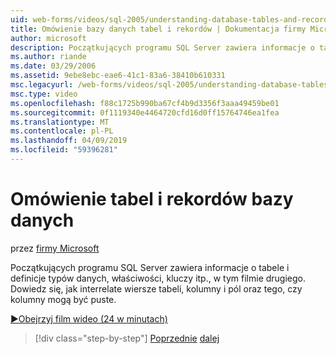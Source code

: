 ```yaml
---
uid: web-forms/videos/sql-2005/understanding-database-tables-and-records
title: Omówienie bazy danych tabel i rekordów | Dokumentacja firmy Microsoft
author: microsoft
description: Początkujących programu SQL Server zawiera informacje o tabele i definicje typów danych, właściwości, kluczy itp., w tym filmie drugiego. Dowiedz się, jak wiersze tabeli, kolumny,...
ms.author: riande
ms.date: 03/29/2006
ms.assetid: 9ebe8ebc-eae6-41c1-83a6-38410b610331
msc.legacyurl: /web-forms/videos/sql-2005/understanding-database-tables-and-records
msc.type: video
ms.openlocfilehash: f88c1725b990ba67cf4b9d3356f3aaa49459be01
ms.sourcegitcommit: 0f1119340e4464720cfd16d0ff15764746ea1fea
ms.translationtype: MT
ms.contentlocale: pl-PL
ms.lasthandoff: 04/09/2019
ms.locfileid: "59396281"
---
```

# <a name="understanding-database-tables-and-records"></a>Omówienie tabel i rekordów bazy danych

przez [firmy Microsoft](https://github.com/microsoft)

Początkujących programu SQL Server zawiera informacje o tabele i definicje typów danych, właściwości, kluczy itp., w tym filmie drugiego. Dowiedz się, jak interrelate wiersze tabeli, kolumny i pól oraz tego, czy kolumny mogą być puste.

[&#9654;Obejrzyj film wideo (24 w minutach)](https://channel9.msdn.com/Blogs/ASP-NET-Site-Videos/understanding-database-tables-and-records)

> [!div class="step-by-step"]
> [Poprzednie](what-is-a-database.md)
> [dalej](more-about-column-data-types-and-other-properties.md)
